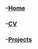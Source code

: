 
### -[Home](https://sparkesys.github.io)

### -[CV](https://sparkesys.github.io/CV)

### -[Projects](https://SPARKESYS.github.io/Projects)
